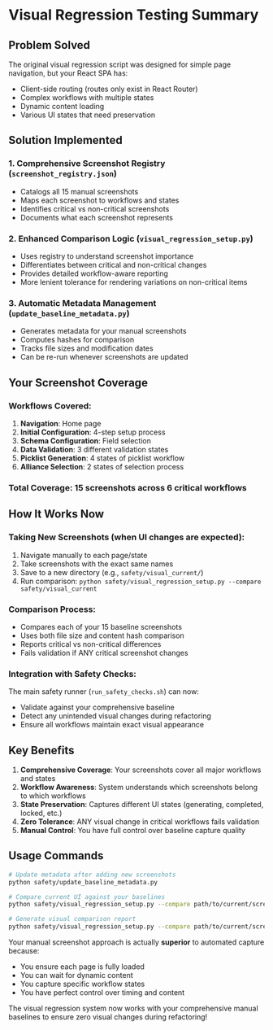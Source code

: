 # Visual Regression Testing Summary

## Problem Solved
The original visual regression script was designed for simple page navigation, but your React SPA has:
- Client-side routing (routes only exist in React Router)
- Complex workflows with multiple states
- Dynamic content loading
- Various UI states that need preservation

## Solution Implemented

### 1. **Comprehensive Screenshot Registry** (`screenshot_registry.json`)
- Catalogs all 15 manual screenshots
- Maps each screenshot to workflows and states
- Identifies critical vs non-critical screenshots
- Documents what each screenshot represents

### 2. **Enhanced Comparison Logic** (`visual_regression_setup.py`)
- Uses registry to understand screenshot importance
- Differentiates between critical and non-critical changes
- Provides detailed workflow-aware reporting
- More lenient tolerance for rendering variations on non-critical items

### 3. **Automatic Metadata Management** (`update_baseline_metadata.py`)
- Generates metadata for your manual screenshots
- Computes hashes for comparison
- Tracks file sizes and modification dates
- Can be re-run whenever screenshots are updated

## Your Screenshot Coverage

### **Workflows Covered:**
1. **Navigation**: Home page
2. **Initial Configuration**: 4-step setup process
3. **Schema Configuration**: Field selection
4. **Data Validation**: 3 different validation states
5. **Picklist Generation**: 4 states of picklist workflow
6. **Alliance Selection**: 2 states of selection process

### **Total Coverage**: 15 screenshots across 6 critical workflows

## How It Works Now

### **Taking New Screenshots** (when UI changes are expected):
1. Navigate manually to each page/state
2. Take screenshots with the exact same names
3. Save to a new directory (e.g., `safety/visual_current/`)
4. Run comparison: `python safety/visual_regression_setup.py --compare safety/visual_current`

### **Comparison Process**:
- Compares each of your 15 baseline screenshots
- Uses both file size and content hash comparison
- Reports critical vs non-critical differences
- Fails validation if ANY critical screenshot changes

### **Integration with Safety Checks**:
The main safety runner (`run_safety_checks.sh`) can now:
- Validate against your comprehensive baseline
- Detect any unintended visual changes during refactoring
- Ensure all workflows maintain exact visual appearance

## Key Benefits

1. **Comprehensive Coverage**: Your screenshots cover all major workflows and states
2. **Workflow Awareness**: System understands which screenshots belong to which workflows  
3. **State Preservation**: Captures different UI states (generating, completed, locked, etc.)
4. **Zero Tolerance**: ANY visual change in critical workflows fails validation
5. **Manual Control**: You have full control over baseline capture quality

## Usage Commands

```bash
# Update metadata after adding new screenshots
python safety/update_baseline_metadata.py

# Compare current UI against your baselines
python safety/visual_regression_setup.py --compare path/to/current/screenshots

# Generate visual comparison report
python safety/visual_regression_setup.py --compare path/to/current/screenshots --report
```

Your manual screenshot approach is actually **superior** to automated capture because:
- You ensure each page is fully loaded
- You can wait for dynamic content
- You capture specific workflow states
- You have perfect control over timing and content

The visual regression system now works with your comprehensive manual baselines to ensure zero visual changes during refactoring!